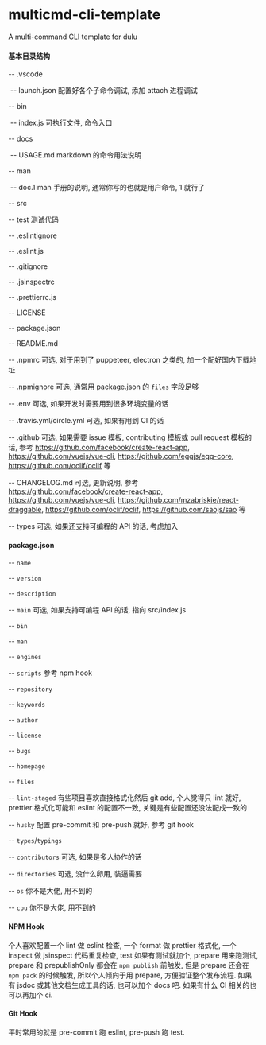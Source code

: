 # multicmd-cli-template
A multi-command CLI template for dulu





#### 基本目录结构

-- .vscode

​	-- launch.json 配置好各个子命令调试, 添加 attach 进程调试

-- bin

​	-- index.js 可执行文件, 命令入口

-- docs

​	-- USAGE.md markdown 的命令用法说明

-- man

​	-- doc.1 man 手册的说明, 通常你写的也就是用户命令, 1 就行了

-- src

-- test 测试代码

-- .eslintignore

-- .eslint.js

-- .gitignore

-- .jsinspectrc

-- .prettierrc.js

-- LICENSE

-- package.json

-- README.md

-- .npmrc 可选, 对于用到了 puppeteer, electron 之类的, 加一个配好国内下载地址

-- .npmignore 可选, 通常用 package.json 的 `files` 字段足够

-- .env 可选, 如果开发时需要用到很多环境变量的话

-- .travis.yml/circle.yml 可选, 如果有用到 CI 的话

-- .github 可选, 如果需要 issue 模板, contributing 模板或 pull request 模板的话, 参考 https://github.com/facebook/create-react-app, https://github.com/vuejs/vue-cli, https://github.com/eggjs/egg-core, https://github.com/oclif/oclif 等

-- CHANGELOG.md 可选, 更新说明, 参考 https://github.com/facebook/create-react-app, https://github.com/vuejs/vue-cli, https://github.com/mzabriskie/react-draggable, https://github.com/oclif/oclif, https://github.com/saojs/sao 等

-- types 可选, 如果还支持可编程的 API 的话, 考虑加入



#### package.json

-- `name`

-- `version`

-- `description`

-- `main` 可选, 如果支持可编程 API 的话, 指向 src/index.js

-- `bin`

-- `man`

-- `engines`

-- `scripts` 参考 npm hook

-- `repository`

-- `keywords`

-- `author`

-- `license`

-- `bugs`

-- `homepage`

-- `files`

-- `lint-staged` 有些项目喜欢直接格式化然后 git add, 个人觉得只 lint 就好, prettier 格式化可能和 eslint 的配置不一致, 关键是有些配置还没法配成一致的

-- `husky` 配置 pre-commit 和 pre-push 就好, 参考 git hook

-- `types`/`typings`

-- `contributors` 可选, 如果是多人协作的话

-- `directories` 可选, 没什么卵用, 装逼需要

-- `os` 你不是大佬, 用不到的

-- `cpu` 你不是大佬, 用不到的



#### NPM Hook

个人喜欢配置一个 lint 做 eslint 检查, 一个 format 做 prettier 格式化, 一个 inspect 做 jsinspect 代码重复检查, test 如果有测试就加个, prepare 用来跑测试, prepare 和 prepublishOnly 都会在 `npm publish` 前触发, 但是 prepare 还会在 `npm pack` 的时候触发, 所以个人倾向于用 prepare, 方便验证整个发布流程. 如果有 jsdoc 或其他文档生成工具的话, 也可以加个 docs 吧. 如果有什么 CI 相关的也可以再加个 ci.



#### Git Hook

平时常用的就是 pre-commit 跑 eslint, pre-push 跑 test.

